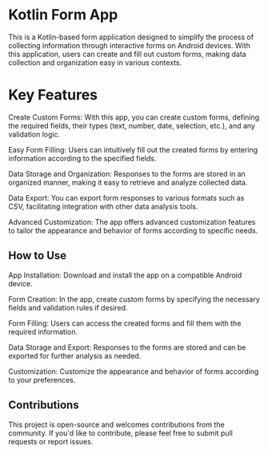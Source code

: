 <h1> Kotlin Form App </h1>

This is a Kotlin-based form application designed to simplify the process of collecting information through interactive forms on Android devices. With this application, users can create and fill out custom forms, making data collection and organization easy in various contexts.

<h1>Key Features</h1>

Create Custom Forms: With this app, you can create custom forms, defining the required fields, their types (text, number, date, selection, etc.), and any validation logic.

Easy Form Filling: Users can intuitively fill out the created forms by entering information according to the specified fields.

Data Storage and Organization: Responses to the forms are stored in an organized manner, making it easy to retrieve and analyze collected data.

Data Export: You can export form responses to various formats such as CSV, facilitating integration with other data analysis tools.

Advanced Customization: The app offers advanced customization features to tailor the appearance and behavior of forms according to specific needs.

<h2> How to Use </h2>
App Installation: Download and install the app on a compatible Android device.

Form Creation: In the app, create custom forms by specifying the necessary fields and validation rules if desired.

Form Filling: Users can access the created forms and fill them with the required information.

Data Storage and Export: Responses to the forms are stored and can be exported for further analysis as needed.

Customization: Customize the appearance and behavior of forms according to your preferences.

<h2> Contributions </h2>
This project is open-source and welcomes contributions from the community. If you'd like to contribute, please feel free to submit pull requests or report issues.
